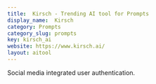 ```yaml
---
title:  Kirsch - Trending AI tool for Prompts
display_name:  Kirsch
category: Prompts
category_slug: prompts
key: kirsch_ai
website: https://www.kirsch.ai/
layout: aitool
---
```


Social media integrated user authentication.
